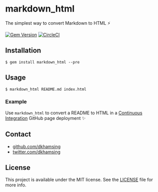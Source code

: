 # markdown_html

The simplest way to convert Markdown to HTML :zap:

[![Gem Version](https://badge.fury.io/rb/markdown_html.svg)](https://badge.fury.io/rb/markdown_html) [![CircleCI](https://img.shields.io/circleci/project/dkhamsing/markdown_html.svg)](https://circleci.com/gh/dkhamsing/markdown_html)

## Installation

```shell
$ gem install markdown_html --pre
```

## Usage

```shell
$ markdown_html README.md index.html
```

### Example

Use `markdown_html` to convert a README to HTML in a [Continuous Integration](https://github.com/dkhamsing/dkhamsing.github.io/blob/master/.travis.yml) GitHub page deployment :sparkles:

## Contact

- [github.com/dkhamsing](https://github.com/dkhamsing)
- [twitter.com/dkhamsing](https://twitter.com/dkhamsing)

## License

This project is available under the MIT license. See the [LICENSE](LICENSE) file for more info.
